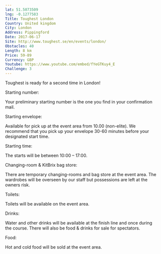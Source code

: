 ```yaml
---
lat: 51.5073509
lng: -0.1277583
Title: Toughest London
Country: United kingdom
City: London
Address: Pippingford
Date: 2017-06-17
Site: http://www.toughest.se/en/events/london/
Obstacles: 40
Length: 8 km
Price: 59-89
Currency: GBP
Youtube: https://www.youtube.com/embed/fYeGTKuy4_E
Challenge: 3
---
```


Toughest is ready for a second time in London!

Starting number:

Your  preliminary starting number is the one you find in your confirmation mail.

Starting envelope:

Available for pick up at the event area from 10.00 (non-elite). We recommend that you pick up your envelope 30-60 minutes  before your designated start time.

Starting time:

The starts will be between 10:00 – 17:00.

Changing-room & KitBrix bag store:

There are temporary changing-rooms and bag store at the event area. The wardrobes will be overseen by our staff but possessions are left at the owners risk.

Toilets:

Toilets will be available on the event area.

Drinks:

Water and other drinks will be available at the finish line and once during the course. There will also be food & drinks for sale for spectators.

Food:

Hot and cold food will be sold at the event area.
 